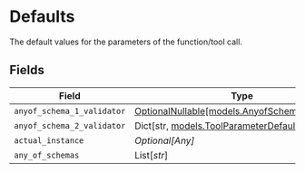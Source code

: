 # Defaults

The default values for the parameters of the function/tool call.


## Fields

| Field                                                                                | Type                                                                                 | Required                                                                             | Description                                                                          |
| ------------------------------------------------------------------------------------ | ------------------------------------------------------------------------------------ | ------------------------------------------------------------------------------------ | ------------------------------------------------------------------------------------ |
| `anyof_schema_1_validator`                                                           | [OptionalNullable[models.AnyofSchema1Validator]](../models/anyofschema1validator.md) | :heavy_minus_sign:                                                                   | N/A                                                                                  |
| `anyof_schema_2_validator`                                                           | Dict[str, [models.ToolParameterDefault](../models/toolparameterdefault.md)]          | :heavy_minus_sign:                                                                   | N/A                                                                                  |
| `actual_instance`                                                                    | *Optional[Any]*                                                                      | :heavy_minus_sign:                                                                   | N/A                                                                                  |
| `any_of_schemas`                                                                     | List[*str*]                                                                          | :heavy_minus_sign:                                                                   | N/A                                                                                  |